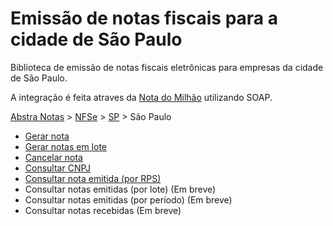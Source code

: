 # Emissão de notas fiscais para a cidade de São Paulo

Biblioteca de emissão de notas fiscais eletrônicas para empresas da cidade de São Paulo.

A integração é feita atraves da [Nota do Milhão](https://notadomilhao.prefeitura.sp.gov.br/) utilizando SOAP.

[Abstra Notas](/README.md) > [NFSe](/abstra_notas/nfse/README.md) > [SP](/abstra_notas/nfse/sp/README.md) > São Paulo

- [Gerar nota](/abstra_notas/nfse/sp/sao_paulo/exemplos/gerar_nota.py)
- [Gerar notas em lote](/abstra_notas/nfse/sp/sao_paulo/exemplos/gerar_notas_em_lote.py)
- [Cancelar nota](/abstra_notas/nfse/sp/sao_paulo/exemplos/cancelamento_nfe.py)
- [Consultar CNPJ](/abstra_notas/nfse/sp/sao_paulo/exemplos/consulta_cnpj.py)
- [Consultar nota emitida (por RPS)](/abstra_notas/nfse/sp/sao_paulo/exemplos/consultar_nota.py)
- Consultar notas emitidas (por lote) (Em breve)
- Consultar notas emitidas (por período) (Em breve)
- Consultar notas recebidas (Em breve)